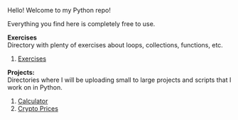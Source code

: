 Hello! Welcome to my Python repo!

Everything you find here is completely free to use.

**Exercises**  
Directory with plenty of exercises about loops, collections, functions, etc.
1. [Exercises](https://github.com/dgcosenza/Python/tree/main/Exercises)  

**Projects:**  
Directories where I will be uploading small to large projects and scripts that I work on in Python.

1. [Calculator](https://github.com/dgcosenza/Python/tree/main/Calculator)
2. [Crypto Prices](https://github.com/dgcosenza/Python/tree/main/Crypto_prices)